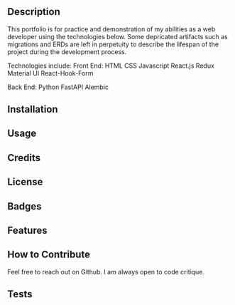 # <Your-Project-Title>

## Description

This portfolio is for practice and demonstration of my abilities as a web developer using the technologies below. Some depricated artifacts such as migrations and ERDs are left in perpetuity to describe the lifespan of the project during the development process.

Technologies include:
Front End:
    HTML
    CSS
    Javascript
    React.js
    Redux
    Material UI
    React-Hook-Form

Back End:
    Python
    FastAPI
    Alembic

## Installation


## Usage



## Credits



## License



## Badges



## Features



## How to Contribute

Feel free to reach out on Github. I am always open to code critique.

## Tests


